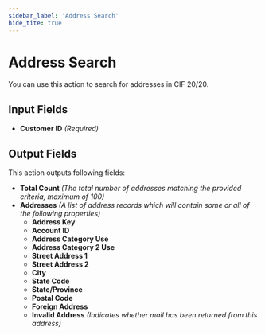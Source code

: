 ```yaml
---
sidebar_label: 'Address Search'
hide_tite: true
---
```


# Address Search

You can use this action to search for addresses in CIF 20/20.

## Input Fields

- **Customer ID** *(Required)*

## Output Fields

This action outputs following fields:

- **Total Count** *(The total number of addresses matching the provided criteria, maximum of 100)*
- **Addresses** *(A list of address records which will contain some or all of the following properties)*
  - **Address Key**
  - **Account ID**
  - **Address Category Use**
  - **Address Category 2 Use**
  - **Street Address 1**
  - **Street Address 2**
  - **City**
  - **State Code**
  - **State/Province**
  - **Postal Code**
  - **Foreign Address**
  - **Invalid Address** *(Indicates whether mail has been returned from this address)*
